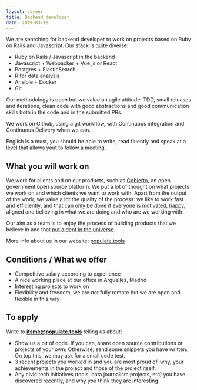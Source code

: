 ```yaml
---
layout: career
title: Backend developer
date: 2019-03-18
---
```


We are searching for backend developer to work on projects based on Ruby on Rails and Javascript.
Our stack is quite diverse:

- Ruby on Rails / Javascript in the backend
- Javascript + Webpacker + Vue.js or React
- Postgres + ElasticSearch
- R for data analysis
- Ansible + Docker
- Git

Our methodology is open but we value an agile attitude: TDD, small releases and iterations, clean code with good abstractions and good communication skills both in the code and in the submitted PRs.

We work on Github, using a git workflow, with Continuous integration and Continuous Delivery when we can.

English is a must, you should be able to write, read fluently and speak at a level that allows yout to follow a meeting.


## What you will work on

We work for clients and on our products, such as <a href="https://gobierto.es">Gobierto</a>, an open government open source platform. We put a lot of thought on what projects we work on and which clients we want to work with. Apart from the output of the work, we value a lot the quality of the process: we like to work fast and efficiently, and that can only be done if everyone is motivated, happy, aligned and believing in what we are doing and who are we working with.

Our aim as a team is to enjoy the process of building products that we believe in and that <a href="https://signalvnoise.com/posts/1437-put-a-dent-in-the-universe">put a dent in the universe</a>.

More info about us in our website: <a href="https://populate.tools">populate.tools</a>

## Conditions / What we offer

- Competitive salary according to experience
- A nice working place at our office in Argüelles, Madrid
- Interesting projects to work on
- Flexibility and freedom, we are not fully remote but we are open and flexible in this way

## To apply

Write to <strong>itsme@populate.tools</strong> telling us about:

- Show us a bit of code. If you can, share open source contributions or projects of your own. Otherwise, send some snippets you have written. On top this, we may ask for a small code test.
- 3 recent projects you worked in and you are most proud of, why, your achievements in the project and those of the project itself.
- Any civic tech initiatives (tools, data journalism projects, etc) you have discovered recently, and why you think they are interesting.

